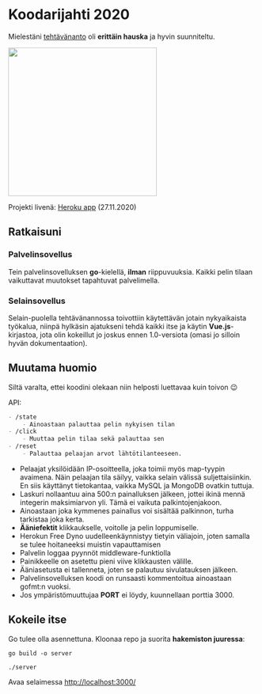 # Koodarijahti 2020

Mielestäni [tehtävänanto](https://github.com/tuommii/vincit/blob/master/Tehtava.pdf) oli **erittäin hauska** ja hyvin suunniteltu.

<img src="https://github.com/tuommii/vincit/blob/master/screenshot.png" width="300">

Projekti livenä: [Heroku app](https://multiplayer-button.herokuapp.com/) (27.11.2020)

## Ratkaisuni

### Palvelinsovellus
Tein palvelinsovelluksen **go**-kielellä, **ilman** riippuvuuksia. Kaikki pelin tilaan vaikuttavat muutokset
tapahtuvat palvelimella.

### Selainsovellus
Selain-puolella tehtävänannossa toivottiin käytettävän jotain nykyaikaista työkalua, niinpä hylkäsin ajatukseni
tehdä kaikki itse ja käytin **Vue.js**-kirjastoa, jota olin kokeillut jo joskus ennen 1.0-versiota
(omasi jo silloin hyvän dokumentaation).

## Muutama huomio
Siltä varalta, ettei koodini olekaan niin helposti luettavaa kuin toivon 😉

API:
```markdown
- /state
	- Ainoastaan palauttaa pelin nykyisen tilan
- /click
	- Muuttaa pelin tilaa sekä palauttaa sen
- /reset
	- Palauttaa pelaajan arvot lähtötilanteeseen.
```

* Pelaajat yksilöidään IP-osoitteella, joka toimii myös map-tyypin avaimena. Näin pelaajan tila säilyy, vaikka selain
välissä suljettaisiinkin. En siis käyttänyt tietokantaa, vaikka MySQL ja MongoDB ovatkin tuttuja.
* Laskuri nollaantuu aina 500:n painalluksen jälkeen, jottei ikinä mennä integerin maksimiarvon yli.
Tämä ei vaikuta palkintojenjakoon.
* Ainoastaan joka kymmenes painallus voi sisältää palkinnon, turha tarkistaa joka kerta.
* **Ääniefektit** klikkaukselle, voitolle ja pelin loppumiselle.
* Herokun Free Dyno uudelleenkäynnistyy tietyin väliajoin, joten samalla se tulee hoitaneeksi muistin vapauttamisen
* Palvelin loggaa pyynnöt middleware-funktiolla
* Painikkeelle on asetettu pieni viive klikkausten välille.
* Ääniasetusta ei tallenneta, joten se palautuu sivulatauksen jälkeen.
* Palvelinsovelluksen koodi on runsaasti kommentoitua ainoastaan gofmt:n vuoksi.
* Jos ympäristömuuttujaa __PORT__ ei löydy, kuunnellaan porttia 3000.

## Kokeile itse
Go tulee olla asennettuna. Kloonaa repo ja suorita **hakemiston juuressa**:

```go build -o server```

```./server```

Avaa selaimessa [http://localhost:3000/](http://localhost:3000/)
